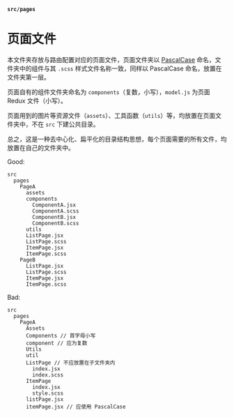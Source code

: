 **`src/pages`**


# 页面文件

本文件夹存放与路由配置对应的页面文件，页面文件夹以 [PascalCase](https://baike.baidu.com/item/PascalCase) 命名，文件夹中的组件与其 `.scss` 样式文件名称一致，同样以 PascalCase 命名，放置在文件夹第一层。

页面自有的组件文件夹命名为 `components`（复数，小写），`model.js` 为页面 Redux
 文件（小写）。
 
页面用到的图片等资源文件（`assets`）、工具函数（`utils`）等，均放置在页面文件夹中，不在 `src` 下建公共目录。

总之，这是一种去中心化、扁平化的目录结构思想，每个页面需要的所有文件，均放置在自己的文件夹中。

Good:

```
src
  pages
    PageA
      assets
      components
        ComponentA.jsx
        ComponentA.scss
        ComponentB.jsx
        ComponentB.scss
      utils
      ListPage.jsx
      ListPage.scss
      ItemPage.jsx
      ItemPage.scss
    PageB
      ListPage.jsx
      ListPage.scss
      ItemPage.jsx
      ItemPage.scss
```

Bad:

```
src
  pages
    PageA
      Assets
      Components // 首字母小写
      component // 应为复数
      Utils
      util
      ListPage // 不应放置在子文件夹内
        index.jsx
        index.scss
      ItemPage
        index.jsx
        style.scss
      listPage.jsx
      itemPage.jsx // 应使用 PascalCase
```
